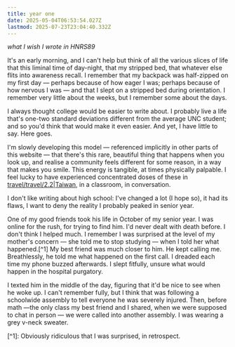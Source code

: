 ```yaml
---
title: year one
date: 2025-05-04T06:53:54.027Z
lastmod: 2025-07-23T23:04:40.332Z
---
```

*what I wish I wrote in HNRS89*

It's an early morning, and I can't help but think of all the various slices of life that  this liminal time of day-night, that my stripped bed, that whatever else flits into awareness recall. I remember that my backpack was half-zipped on my first day — perhaps because of how eager I was; perhaps because of how nervous I was — and that I slept on a stripped bed during orientation. I remember very little about the weeks, but I remember some about the days.

I always thought college would be easier to write about. I probably live a life that's one-two standard deviations different from the average UNC student; and so you'd think that would make it even easier. And yet, I have little to say. Here goes.

I'm slowly developing this model — referenced implicitly in other parts of this website — that there's this rare, beautiful thing that happens when you look up, and realise a community feels different for some reason, in a way that makes you smile. This energy is tangible, at times physically palpable. I feel lucky to have experienced concentrated doses of these in [travel/travel/2.2|Taiwan](travel/travel/2.2%7CTaiwan), in a classroom, in conversation.

I don't like writing about high school: I've changed a lot (I hope so), it had its flaws, I want to deny the reality I probably peaked in senior year.

One of my good friends took his life in October of my senior year. I was online for the rush, for trying to find him. I'd never dealt with death before. I don't think I helped much. I remember I was surprised at the level of my mother's concern — she told me to stop studying — when I told her what happened.\[^1] My best friend was much closer to him. He kept calling me. Breathlessly, he told me what happened on the first call. I dreaded each time my phone buzzed afterwards. I slept fitfully, unsure what would happen in the hospital purgatory.

I texted him in the middle of the day, figuring that it'd be nice to see when he woke up. I can't remember fully, but I think that was following a schoolwide assembly to tell everyone he was severely injured. Then, before math —the only class my best friend and I shared, when we were supposed to chat in person — we were called into another assembly. I was wearing a grey v-neck sweater.

\[^1]: Obviously ridiculous that I was surprised, in retrospect.
